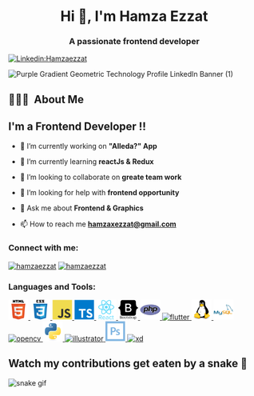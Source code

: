 <h1 align="center">Hi 👋, I'm Hamza Ezzat</h1>
<h3 align="center">A passionate frontend developer</h3>
<!-- <h3 align="center"><a href="https://hamzaezzat.com/">Personal Site</a></h3> -->

[![Linkedin:Hamzaezzat](https://img.shields.io/badge/-Hamza-blue?style=flat-square&logo=Linkedin&logoColor=white&link=https://www.linkedin.com/in/hamzaezzat/)](https://www.linkedin.com/in/hamzaezzat/)
<!-- [![Instagram:Hamza](https://img.shields.io/badge/-Hamza-red?style=flat-square&logo=instagram&logoColor=white&link=http://instagram.com/hamzaezzat/)](http://instagram.com/hamzaezzat/)
[![Facebook:Hamza](https://img.shields.io/badge/-Hamza-blue?style=flat-square&logo=facebook&logoColor=white&link=https://www.facebook.com/hamza.ezzat12)](https://www.facebook.com/hamza.ezzat12/)
 -->
![Purple Gradient Geometric Technology Profile LinkedIn Banner  (1)](https://user-images.githubusercontent.com/88105077/157883808-762a27a1-c1c5-447c-80a1-fb892f511393.png)

## 👨🏻‍💻 &nbsp;About Me

## I'm a Frontend Developer !!

-   🔭 I’m currently working on **"Alleda?" App**

-   🌱 I’m currently learning **reactJs & Redux**

-   👯 I’m looking to collaborate on **greate team work**

-   🤝 I’m looking for help with **frontend opportunity**

<!-- -   👨‍💻 All of my projects are available at [hamzaezzat.com](hamzaezzat.com) -->

-   💬 Ask me about **Frontend & Graphics**

-   📫 How to reach me **hamzaxezzat@gmail.com**

<h3 align="left">Connect with me:</h3>
<p align="left">
<a href="https://linkedin.com/in/hamzaezzat" target="blank"><img align="center" src="https://raw.githubusercontent.com/rahuldkjain/github-profile-readme-generator/master/src/images/icons/Social/linked-in-alt.svg" alt="hamzaezzat" height="30" width="40" /></a>
<!-- <a href = "mailto: hamzaxezzat@gmail.com" target="blank"><img align="center" src="https://raw.githubusercontent.com/rahuldkjain/github-profile-readme-generator/master/src/images/icons/Social/gmail.svg" alt="hamzaezzat" height="30" width="40" /></a> -->
<a href="https://www.behance.net/hamzaezzat" target="blank"><img align="center" src="https://raw.githubusercontent.com/rahuldkjain/github-profile-readme-generator/master/src/images/icons/Social/behance.svg" alt="hamzaezzat" height="30" width="40" /></a>
</p>

<h3 align="left">Languages and Tools:</h3>
<p align="left">

<a href="https://www.w3.org/html/" target="_blank" rel="noreferrer"> <img src="https://raw.githubusercontent.com/devicons/devicon/master/icons/html5/html5-original-wordmark.svg" alt="html5" width="40" height="40"/> </a>
<a href="https://www.w3schools.com/css/" target="_blank" rel="noreferrer"> <img src="https://raw.githubusercontent.com/devicons/devicon/master/icons/css3/css3-original-wordmark.svg" alt="css3" width="40" height="40"/> </a>
<a href="https://developer.mozilla.org/en-US/docs/Web/JavaScript" target="_blank" rel="noreferrer"> <img src="https://raw.githubusercontent.com/devicons/devicon/master/icons/javascript/javascript-original.svg" alt="javascript" width="40" height="40"/> </a>
<a href="https://www.typescriptlang.org/" target="_blank" rel="noreferrer"> <img src="https://raw.githubusercontent.com/devicons/devicon/master/icons/typescript/typescript-original.svg" alt="typescript" width="40" height="40"/> </a>
<a href="https://reactjs.org/" target="_blank" rel="noreferrer"> <img src="https://raw.githubusercontent.com/devicons/devicon/master/icons/react/react-original-wordmark.svg" alt="react" width="40" height="40"/> </a>
<a href="https://getbootstrap.com" target="_blank" rel="noreferrer"> <img src="https://raw.githubusercontent.com/devicons/devicon/master/icons/bootstrap/bootstrap-plain-wordmark.svg" alt="bootstrap" width="40" height="40"/> </a>
<a href="https://www.php.net" target="_blank" rel="noreferrer"> <img src="https://raw.githubusercontent.com/devicons/devicon/master/icons/php/php-original.svg" alt="php" width="40" height="40"/> </a>
<a href="https://flutter.dev" target="_blank" rel="noreferrer"> <img src="https://www.vectorlogo.zone/logos/flutterio/flutterio-icon.svg" alt="flutter" width="40" height="40"/> </a> <a href="https://www.linux.org/" target="_blank" rel="noreferrer"> <img src="https://raw.githubusercontent.com/devicons/devicon/master/icons/linux/linux-original.svg" alt="linux" width="40" height="40"/> </a> <a href="https://www.mysql.com/" target="_blank" rel="noreferrer"> <img src="https://raw.githubusercontent.com/devicons/devicon/master/icons/mysql/mysql-original-wordmark.svg" alt="mysql" width="40" height="40"/> </a> <a href="https://opencv.org/" target="_blank" rel="noreferrer"> <img src="https://www.vectorlogo.zone/logos/opencv/opencv-icon.svg" alt="opencv" width="40" height="40"/> </a> <a href="https://www.python.org" target="_blank" rel="noreferrer"> <img src="https://raw.githubusercontent.com/devicons/devicon/master/icons/python/python-original.svg" alt="python" width="40" height="40"/> </a>
<a href="https://www.adobe.com/in/products/illustrator.html" target="_blank" rel="noreferrer"> <img src="https://www.vectorlogo.zone/logos/adobe_illustrator/adobe_illustrator-icon.svg" alt="illustrator" width="40" height="40"/> </a>
<a href="https://www.photoshop.com/en" target="_blank" rel="noreferrer"> <img src="https://raw.githubusercontent.com/devicons/devicon/master/icons/photoshop/photoshop-line.svg" alt="photoshop" width="40" height="40"/> </a>
<a href="https://www.adobe.com/products/xd.html" target="_blank" rel="noreferrer"> <img src="https://cdn.worldvectorlogo.com/logos/adobe-xd.svg" alt="xd" width="40" height="40"/> </a>

</p>

## Watch my contributions get eaten by a snake 🐍

![snake gif](https://github.com/tanyarajhans/Actions/blob/output/github-contribution-grid-snake.svg)
<!-- 
<p align="left" >&nbsp;
<img width="49%" src="https://github-readme-stats.vercel.app/api?username=hamzaezzzat&show_icons=true&theme=blueberry&hide_border=true" alt="hamzaezzzat" />
<img width="49%" src="https://github-readme-streak-stats.herokuapp.com/?user=hamzaezzzat&theme=blueberry&hide_border=true" alt="hamzaezzzat" />
</p><br>

<p align="center">
<img  align="center" src="https://github-readme-stats.vercel.app/api/top-langs?username=hamzaezzzat&show_icons=true&theme=blueberry&hide_border=true&locale=en&layout=compact" alt="hamzaezzzat" />
</p> -->

